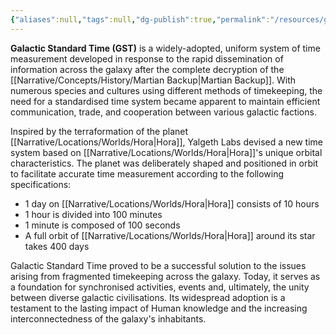 ```yaml
---
{"aliases":null,"tags":null,"dg-publish":true,"permalink":"/resources/galactic-standard-time/","dgPassFrontmatter":true}
---
```


**Galactic Standard Time (GST)** is a widely-adopted, uniform system of time measurement developed in response to the rapid dissemination of information across the galaxy after the complete decryption of the [[Narrative/Concepts/History/Martian Backup\|Martian Backup]]. With numerous species and cultures using different methods of timekeeping, the need for a standardised time system became apparent to maintain efficient communication, trade, and cooperation between various galactic factions.

Inspired by the terraformation of the planet [[Narrative/Locations/Worlds/Hora\|Hora]], Yalgeth Labs devised a new time system based on [[Narrative/Locations/Worlds/Hora\|Hora]]'s unique orbital characteristics. The planet was deliberately shaped and positioned in orbit to facilitate accurate time measurement according to the following specifications:

- 1 day on [[Narrative/Locations/Worlds/Hora\|Hora]] consists of 10 hours
- 1 hour is divided into 100 minutes
- 1 minute is composed of 100 seconds
- A full orbit of [[Narrative/Locations/Worlds/Hora\|Hora]] around its star takes 400 days

Galactic Standard Time proved to be a successful solution to the issues arising from fragmented timekeeping across the galaxy. Today, it serves as a foundation for synchronised activities, events and, ultimately, the unity between diverse galactic civilisations. Its widespread adoption is a testament to the lasting impact of Human knowledge and the increasing interconnectedness of the galaxy's inhabitants.